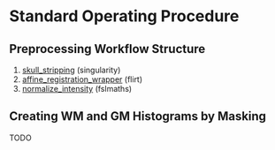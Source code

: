 # Standard Operating Procedure

## Preprocessing Workflow Structure

 1. [skull_stripping](../../bin/mri_modification/skull_scripting.sh) (singularity)
 2. [affine_registration_wrapper](../../bin/affine_registration_wrapper.sh) (flirt)
 3. [normalize_intensity](../../bin/normalize_intensity.sh) (fslmaths)

 ## Creating WM and GM Histograms by Masking
 TODO
